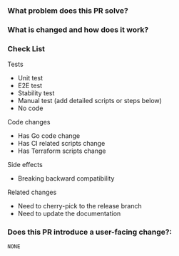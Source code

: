 <!--
Thank you for contributing to TiDB Operator! Please read TiDB Operator's [CONTRIBUTING](https://github.com/pingcap/tidb-operator/blob/master/CONTRIBUTING.md) document **BEFORE** filing this PR.
-->

### What problem does this PR solve? <!--add and issue link with summary if exists-->

### What is changed and how does it work?

### Check List <!--REMOVE the items that are not applicable-->

Tests <!-- At least one of them must be included. -->

 - Unit test
 - E2E test
 - Stability test
 - Manual test (add detailed scripts or steps below)
 - No code

Code changes

 - Has Go code change
 - Has CI related scripts change
 - Has Terraform scripts change

Side effects

 - Breaking backward compatibility

Related changes

 - Need to cherry-pick to the release branch
 - Need to update the documentation

### Does this PR introduce a user-facing change?:
<!--
If no, just leave the release note block below as is.
If yes, a release note is required:
Enter your extended release note in the block below. If the PR requires additional action from users switching to the new release, include the string "action required".
-->
```release-note
NONE
```
